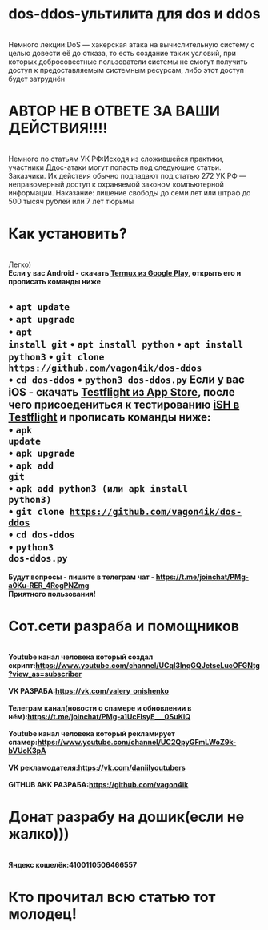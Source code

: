 # dos-ddos-ультилита для dos и ddos
<br>Немного лекции:DoS — хакерская атака на вычислительную систему с целью довести её до отказа, то есть создание таких условий, при которых добросовестные пользователи системы не смогут получить доступ к предоставляемым системным ресурсам, либо этот доступ будет затруднён</br>
# АВТОР НЕ В ОТВЕТЕ ЗА ВАШИ ДЕЙСТВИЯ!!!!
<br>Немного по статьям УК РФ:Исходя из сложившейся практики, участники Ддос-атаки могут попасть под следующие статьи. Заказчики. Их действия обычно подпадают под статью 272 УК РФ — неправомерный доступ к охраняемой законом компьютерной информации. Наказание: лишение свободы до семи лет или штраф до 500 тысяч рублей или 7 лет тюрьмы</br>
# Как установить?
<br>Легко)</br>
<b>Если у вас Android<b> - скачать <a href="https://play.google.com/store/apps/details?id=com.termux&hl=ru">Termux из Google Play</a>, открыть  его и прописать команды ниже</br>
  
• <code>apt update</code><br>
• <code>apt upgrade</code><br>
• <code>apt install git</code>
• <code>apt install python</code>
• <code>apt install python3</code>
• <code>git clone https://github.com/vagon4ik/dos-ddos</code><br>
• <code>cd dos-ddos</code>
• <code>python3 dos-ddos.py</code> 
<b>Если у вас iOS</a> - скачать <a href="https://apps.apple.com/ru/app/testflight/id899247664">Testflight из App Store</a>, после чего присоедениться к тестированию <a href="https://testflight.apple.com/join/97i7KM8O">iSH в Testflight</a> и прописать команды ниже:<br>
• <code>apk update</code><br>
• <code>apk upgrade</code><br>
• <code>apk add git</code><br>
• <code>apk add python3 (или apk install python3)</code><br>
• <code>git clone https://github.com/vagon4ik/dos-ddos</code><br>
• <code>cd dos-ddos</code><br>
• <code>python3 dos-ddos.py</code><br>
---------------------------------------------------
Будут вопросы - пишите в телеграм чат - https://t.me/joinchat/PMg-a0Ku-RER_4RogPNZmg<br>
<b>Приятного пользования!</b>
# Сот.сети разраба и помощников
<br>Youtube канал человека который создал скрипт:https://www.youtube.com/channel/UCql3lnqGQJetseLucOFGNtg?view_as=subscriber</br>
<br>VK РАЗРАБА:https://vk.com/valery_onishenko</br>
<br>Телеграм канал(новости о спамере и обновлении в нём):https://t.me/joinchat/PMg-a1UcFlsyE___0SuKiQ</br>
<br>Youtube канал человека который рекламирует спамер:https://www.youtube.com/channel/UC2QpyGFmLWoZ9k-bVUoK3pA</br>
<br>VK рекламодателя:https://vk.com/daniilyoutubers</br>
<br>GITHUB AKK РАЗРАБА:https://github.com/vagon4ik</br>
# Донат разрабу на дошик(если не жалко)))
<br>Яндекс кошелёк:4100110506466557</br>
# Кто прочитал всю статью тот молодец!
